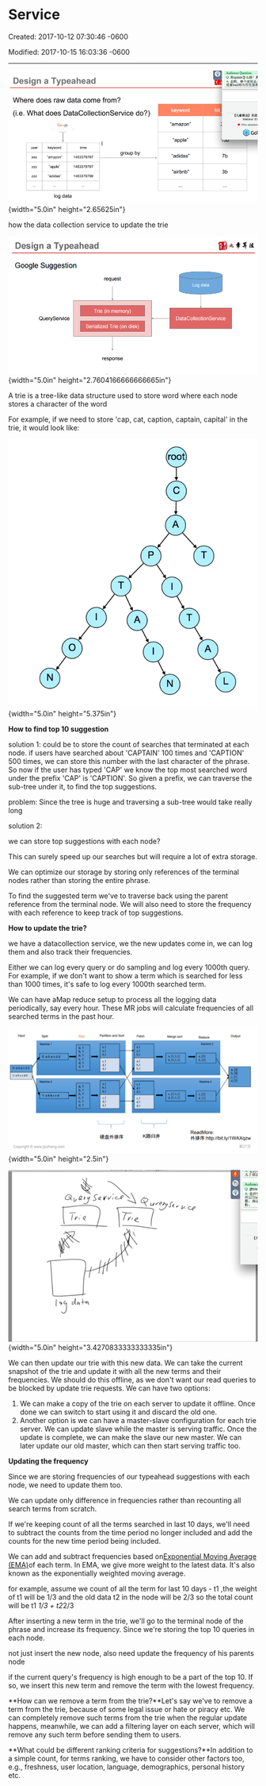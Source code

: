 # Service 

Created: 2017-10-12 07:30:46 -0600

Modified: 2017-10-15 16:03:36 -0600

---

![Design a Typeahead Where does raw data come from? (i.e. What does DataCollectionService do?) user keyword •amazon" "apple" "adidas• log data 1 time group by 1463379797 1463379797 1463379798 keyword "amazon" "apple" "adidas" "airbnb" Audience Question Q: Bupdate.catz-z hit Webinar • This session 7b 3b ](../../media/Steam^JCollection-Typehead-Service-image1.png){width="5.0in" height="2.65625in"}

how the data collection service to update the trie



![Design a Typeahead Google Suggestion request Trie (in memory) QueryService Serialized Trie (on disk) response Log data DataCollectionService ](../../media/Steam^JCollection-Typehead-Service-image2.png){width="5.0in" height="2.7604166666666665in"}





A trie is a tree-like data structure used to store word where each node stores a character of the word



For example, if we need to store 'cap, cat, caption, captain, capital' in the trie, it would look like:



![](../../media/Steam^JCollection-Typehead-Service-image3.png){width="5.0in" height="5.375in"}





**How to find top 10 suggestion**



solution 1: could be to store the count of searches that terminated at each node. if users have searched about 'CAPTAIN' 100 times and 'CAPTION' 500 times, we can store this number with the last character of the phrase. So now if the user has typed 'CAP' we know the top most searched word under the prefix 'CAP' is 'CAPTION'. So given a prefix, we can traverse the sub-tree under it, to find the top suggestions.



problem: Since the tree is huge and traversing a sub-tree would take really long



solution 2:

we can store top suggestions with each node?

This can surely speed up our searches but will require a lot of extra storage.





We can optimize our storage by storing only references of the terminal nodes rather than storing the entire phrase.



To find the suggested term we've to traverse back using the parent reference from the terminal node. We will also need to store the frequency with each reference to keep track of top suggestions.



**How to update the trie?**

we have a datacollection service, we the new updates come in, we can log them and also track their frequencies.



Either we can log every query or do sampling and log every 1000th query. For example, if we don't want to show a term which is searched for less than 1000 times, it's safe to log every 1000th searched term.



We can have aMap reduce setup to process all the logging data periodically, say every hour. These MR jobs will calculate frequencies of all searched terms in the past hour.



![](../../media/Steam^JCollection-Typehead-Service-image4.png){width="5.0in" height="2.5in"}



![](../../media/Steam^JCollection-Typehead-Service-image5.png){width="5.0in" height="3.4270833333333335in"}







We can then update our trie with this new data. We can take the current snapshot of the trie and update it with all the new terms and their frequencies. We should do this offline, as we don't want our read queries to be blocked by update trie requests. We can have two options:

1.  We can make a copy of the trie on each server to update it offline. Once done we can switch to start using it and discard the old one.
2.  Another option is we can have a master-slave configuration for each trie server. We can update slave while the master is serving traffic. Once the update is complete, we can make the slave our new master. We can later update our old master, which can then start serving traffic too.





**Updating the frequency**



Since we are storing frequencies of our typeahead suggestions with each node, we need to update them too.



We can update only difference in frequencies rather than recounting all search terms from scratch.



If we're keeping count of all the terms searched in last 10 days, we'll need to subtract the counts from the time period no longer included and add the counts for the new time period being included.



We can add and subtract frequencies based on[Exponential Moving Average (EMA)](https://en.wikipedia.org/wiki/Moving_average#Exponential_moving_average)of each term. In EMA, we give more weight to the latest data. It's also known as the exponentially weighted moving average.



for example, assume we count of all the term for last 10 days - t1 ,the weight of t1 will be 1/3 and the old data t2 in the node will be 2/3 so the total count will be t1 *1/3 + t2*2/3



After inserting a new term in the trie, we'll go to the terminal node of the phrase and increase its frequency. Since we're storing the top 10 queries in each node.



not just insert the new node, also need update the frequency of his parents node



if the current query's frequency is high enough to be a part of the top 10. If so, we insert this new term and remove the term with the lowest frequency.



**How can we remove a term from the trie?**Let's say we've to remove a term from the trie, because of some legal issue or hate or piracy etc. We can completely remove such terms from the trie when the regular update happens, meanwhile, we can add a filtering layer on each server, which will remove any such term before sending them to users.



**What could be different ranking criteria for suggestions?**In addition to a simple count, for terms ranking, we have to consider other factors too, e.g., freshness, user location, language, demographics, personal history etc.







